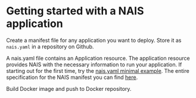 # Getting started with a NAIS application

Create a manifest file for any application you want to deploy. Store it as `nais.yaml` in a repository on Github.

A nais.yaml file contains an Application resource. The application resource provides NAIS with the necessary information to run your application. If starting out for the first time, try the [nais.yaml minimal example](https://github.com/nais/doc/tree/c4e8deb972ab60a39a34f32ddc8b7e9b954ec92a/content/deploy/examples/nais-manifest/nais.yaml). The entire specification for the NAIS manifest you can find [here](../deploy/nais-manifest.md).

Build Docker image and push to Docker repository.

